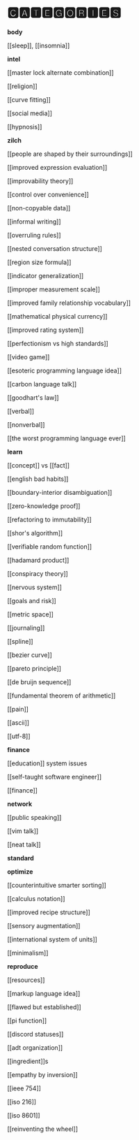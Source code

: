 # 🅲🅰🆃🅴🅶🅾🆁🅸🅴🆂

**body**

[[sleep]], [[insomnia]]

**intel**

[[master lock alternate combination]]

[[religion]]

[[curve fitting]]

[[social media]]

[[hypnosis]]

**zilch**

[[people are shaped by their surroundings]]

[[improved expression evaluation]]

[[improvability theory]]

[[control over convenience]]

[[non-copyable data]]

[[informal writing]]

[[overruling rules]]

[[nested conversation structure]]

[[region size formula]]

[[indicator generalization]]

[[improper measurement scale]]

[[improved family relationship vocabulary]]

[[mathematical physical currency]]

[[improved rating system]]

[[perfectionism vs high standards]]

[[video game]]

[[esoteric programming language idea]]

[[carbon language talk]]

[[goodhart's law]]

[[verbal]]

[[nonverbal]]

[[the worst programming language ever]]

**learn**

[[concept]] vs [[fact]]

[[english bad habits]]

[[boundary-interior disambiguation]]

[[zero-knowledge proof]]

[[refactoring to immutability]]

[[shor's algorithm]]

[[verifiable random function]]

[[hadamard product]]

[[conspiracy theory]]

[[nervous system]]

[[goals and risk]]

[[metric space]]

[[journaling]]

[[spline]]

[[bezier curve]]

[[pareto principle]]

[[de bruijn sequence]]

[[fundamental theorem of arithmetic]]

[[pain]]

[[ascii]]

[[utf-8]]

**finance**

[[education]] system issues

[[self-taught software engineer]]

[[finance]]

**network**

[[public speaking]]

[[vim talk]]

[[neat talk]]

**standard**

**optimize**

[[counterintuitive smarter sorting]]

[[calculus notation]]

[[improved recipe structure]]

[[sensory augmentation]]

[[international system of units]]

[[minimalism]]

**reproduce**

[[resources]]

[[markup language idea]]

[[flawed but established]]

[[pi function]]

[[discord statuses]]

[[adt organization]]

[[ingredient]]s

[[empathy by inversion]]

[[ieee 754]]

[[iso 216]]

[[iso 8601]]

[[reinventing the wheel]]

